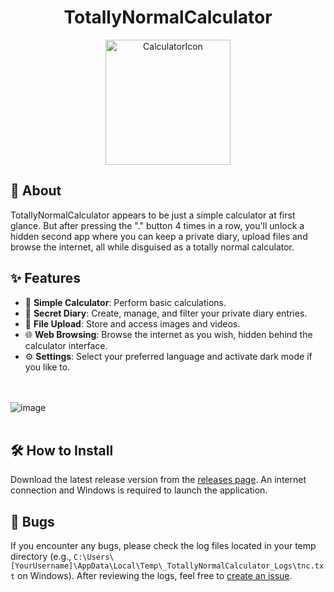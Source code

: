 <h1 align="center">TotallyNormalCalculator</h1>

<p align="center">
  <img src="https://github.com/user-attachments/assets/06744ff9-fdb7-4c3b-a49b-0ada672c70c7" alt="CalculatorIcon" width="200">
</p>

## 🚀 About

TotallyNormalCalculator appears to be just a simple calculator at first glance. But after pressing the "." button 4 times in a row, you'll unlock a hidden second app where you can keep a private diary, upload files and browse the internet, all while disguised as a totally normal calculator.

## ✨ Features

- 🧮 **Simple Calculator**: Perform basic calculations.
- 📔 **Secret Diary**: Create, manage, and filter your private diary entries.
- 📂 **File Upload**: Store and access images and videos.
- 🌐 **Web Browsing**: Browse the internet as you wish, hidden behind the calculator interface.
- ⚙️ **Settings**: Select your preferred language and activate dark mode if you like to.

<br><br>
![image](https://github.com/user-attachments/assets/08626320-d310-48dd-9698-74080efc34d5)
<br><br>


## 🛠️ How to Install

Download the latest release version from the [releases page](https://github.com/NoahYannis/TotallyNormalCalculatorV2/releases). An internet connection and Windows is required to launch the application.


## 🐞 Bugs

If you encounter any bugs, please check the log files located in your temp directory (e.g., `C:\Users\[YourUsername]\AppData\Local\Temp\_TotallyNormalCalculator_Logs\tnc.txt` on Windows). After reviewing the logs, feel free to [create an issue](https://github.com/NoahYannis/TotallyNormalCalculatorV2/issues).





